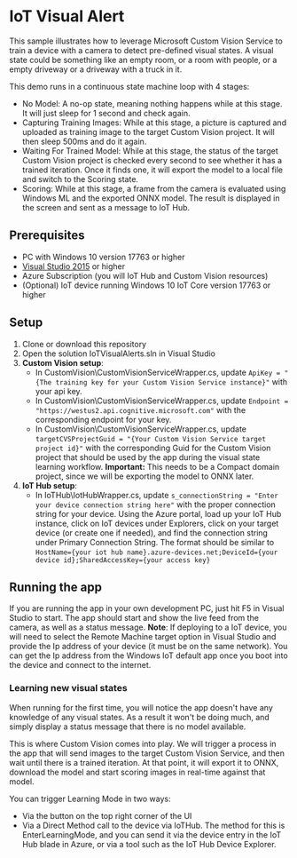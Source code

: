 # IoT Visual Alert
This sample illustrates how to leverage Microsoft Custom Vision Service to train a device with a camera to detect pre-defined visual states. 
A visual state could be something like an empty room, or a room with people, or a empty driveway or a driveway with a truck in it. 

This demo runs in a continuous state machine loop with 4 stages:
* No Model: A no-op state, meaning nothing happens while at this stage. It will just sleep for 1 second and check again.
* Capturing Training Images: While at this stage, a picture is captured and uploaded as training image to the target Custom Vision project. It will then sleep 500ms and do it again.
* Waiting For Trained Model: While at this stage, the status of the target Custom Vision project is checked every second to see whether it has a trained iteration. Once it finds one, it will export the model to a local file and switch to the Scoring state.
* Scoring: While at this stage, a frame from the camera is evaluated using Windows ML and the exported ONNX model. The result is displayed in the screen and sent as a message to IoT Hub. 

## Prerequisites

- PC with Windows 10 version 17763 or higher
- [Visual Studio 2015](https://visualstudio.microsoft.com/) or higher
- Azure Subscription (you will IoT Hub and Custom Vision resources)
- (Optional) IoT device running Windows 10 IoT Core version 17763 or higher

## Setup

1. Clone or download this repository
2. Open the solution IoTVisualAlerts.sln in Visual Studio
3. **Custom Vision setup**:
    * In CustomVision\CustomVisionServiceWrapper.cs, update ```ApiKey = "{The training key for your Custom Vision Service instance}"``` with your api key.
    * In CustomVision\CustomVisionServiceWrapper.cs, update ```Endpoint = "https://westus2.api.cognitive.microsoft.com"``` with the corresponding endpoint for your key.
    * In CustomVision\CustomVisionServiceWrapper.cs, update ```targetCVSProjectGuid = "{Your Custom Vision Service target project id}"``` with the corresponding Guid for the Custom Vision project that should be used by the app during the visual state learning workflow. **Important:** This needs to be a Compact domain project, since we will be exporting the model to ONNX later.
4. **IoT Hub setup**:
    * In IoTHub\IotHubWrapper.cs, update ```s_connectionString = "Enter your device connection string here"``` with the proper connection string for your device. Using the Azure portal, load up your IoT Hub instance, click on IoT devices under Explorers, click on your target device (or create one if needed), and find the connection string under Primary Connection String. The format should be similar to ```HostName={your iot hub name}.azure-devices.net;DeviceId={your device id};SharedAccessKey={your access key}```

## Running the app

If you are running the app in your own development PC, just hit F5 in Visual Studio to start. The app should start and show the live 
feed from the camera, as well as a status message. **Note**: If deploying to a IoT device, you will need to select the Remote Machine target option in Visual Studio and provide the Ip address of your device (it must be on the same network). You can get the Ip address from the Windows IoT default app once you boot into the device and connect to the internet.

### Learning new visual states
When running for the first time, you will notice the app doesn't have any knowledge of any visual states. As a result it won't be doing much, and simply display a status message that there is no model available. 

This is where Custom Vision comes into play. We will trigger a process in the app that will send images to the target Custom Vision Service, and then wait until there is a trained iteration. At that point, 
it will export it to ONNX, download the model and start scoring images in real-time against that model. 

You can trigger Learning Mode in two ways:
  * Via the button on the top right corner of the UI
  * Via a Direct Method call to the device via IoTHub. The method for this is EnterLearningMode, and you can send it via the device entry in the IoT Hub blade in Azure, or via a tool such as the IoT Hub Device Explorer.
 


